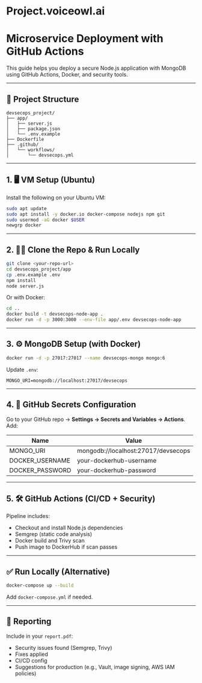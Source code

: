# Project.voiceowl.ai
# Microservice Deployment with GitHub Actions

This guide helps you deploy a secure Node.js application with MongoDB using GitHub Actions, Docker, and security tools.

---

## 📁 Project Structure

```
devsecops_project/
├── app/
│   ├── server.js
│   ├── package.json
│   └── .env.example
├── Dockerfile
├── .github/
│   └── workflows/
│       └── devsecops.yml
```

---

## 1. 🖥️ VM Setup (Ubuntu)

Install the following on your Ubuntu VM:

```bash
sudo apt update
sudo apt install -y docker.io docker-compose nodejs npm git
sudo usermod -aG docker $USER
newgrp docker
```

---

## 2. 🧑‍💻 Clone the Repo & Run Locally

```bash
git clone <your-repo-url>
cd devsecops_project/app
cp .env.example .env
npm install
node server.js
```

Or with Docker:

```bash
cd ..
docker build -t devsecops-node-app .
docker run -d -p 3000:3000 --env-file app/.env devsecops-node-app
```

---

## 3. ⚙️ MongoDB Setup (with Docker)

```bash
docker run -d -p 27017:27017 --name devsecops-mongo mongo:6
```

Update `.env`:
```
MONGO_URI=mongodb://localhost:27017/devsecops
```

---

## 4. 🔐 GitHub Secrets Configuration

Go to your GitHub repo → **Settings → Secrets and Variables → Actions**. Add:

| Name               | Value                                |
|--------------------|--------------------------------------|
| MONGO_URI          | mongodb://localhost:27017/devsecops  |
| DOCKER_USERNAME    | your-dockerhub-username              |
| DOCKER_PASSWORD    | your-dockerhub-password              |

---

## 5. 🛠️ GitHub Actions (CI/CD + Security)

Pipeline includes:

- Checkout and install Node.js dependencies
- Semgrep (static code analysis)
- Docker build and Trivy scan
- Push image to DockerHub if scan passes

---

## ✅ Run Locally (Alternative)

```bash
docker-compose up --build
```

Add `docker-compose.yml` if needed.

---

## 📄 Reporting

Include in your `report.pdf`:

- Security issues found (Semgrep, Trivy)
- Fixes applied
- CI/CD config
- Suggestions for production (e.g., Vault, image signing, AWS IAM policies)

